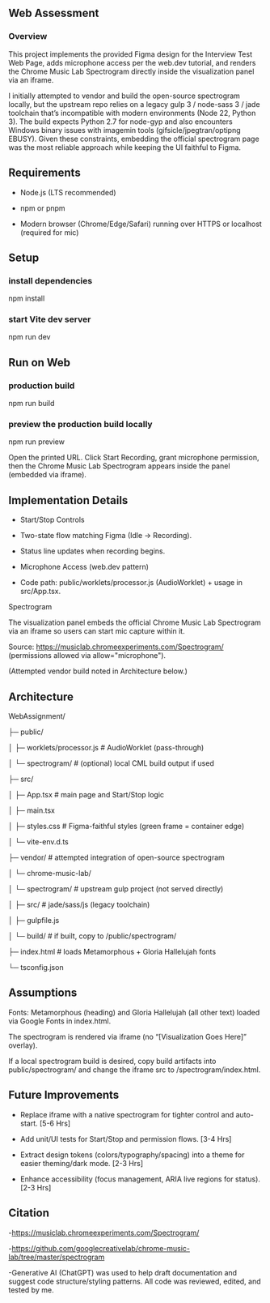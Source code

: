 ## Web Assessment
### Overview


This project implements the provided Figma design for the Interview Test Web Page, adds microphone access per the web.dev tutorial, and renders the Chrome Music Lab Spectrogram directly inside the visualization panel via an iframe.

I initially attempted to vendor and build the open-source spectrogram locally, but the upstream repo relies on a legacy gulp 3 / node-sass 3 / jade toolchain that’s incompatible with modern environments (Node 22, Python 3). The build expects Python 2.7 for node-gyp and also encounters Windows binary issues with imagemin tools (gifsicle/jpegtran/optipng EBUSY). Given these constraints, embedding the official spectrogram page was the most reliable approach while keeping the UI faithful to Figma.


## Requirements

- Node.js (LTS recommended)

- npm or pnpm

- Modern browser (Chrome/Edge/Safari) running over HTTPS or localhost (required for mic)

## Setup
### install dependencies
npm install

### start Vite dev server
npm run dev

## Run on Web
### production build
npm run build

### preview the production build locally
npm run preview


Open the printed URL. Click Start Recording, grant microphone permission, then the Chrome Music Lab Spectrogram appears inside the panel (embedded via iframe).

## Implementation Details
- Start/Stop Controls

- Two-state flow matching Figma (Idle → Recording).

- Status line updates when recording begins.

- Microphone Access (web.dev pattern)

- Code path: public/worklets/processor.js (AudioWorklet) + usage in src/App.tsx.


Spectrogram

The visualization panel embeds the official Chrome Music Lab Spectrogram via an iframe so users can start mic capture within it.

Source: https://musiclab.chromeexperiments.com/Spectrogram/ (permissions allowed via allow="microphone").

(Attempted vendor build noted in Architecture below.)

## Architecture

WebAssignment/

├─ public/

│  ├─ worklets/processor.js           # AudioWorklet (pass-through)

│  └─ spectrogram/                    # (optional) local CML build output if used

├─ src/

│  ├─ App.tsx                         # main page and Start/Stop logic

│  ├─ main.tsx

│  ├─ styles.css                      # Figma-faithful styles (green frame = container edge)

│  └─ vite-env.d.ts

├─ vendor/                            # attempted integration of open-source spectrogram

│  └─ chrome-music-lab/

│     └─ spectrogram/                 # upstream gulp project (not served directly)

│        ├─ src/                      # jade/sass/js (legacy toolchain)

│        ├─ gulpfile.js

│        └─ build/                    # if built, copy to /public/spectrogram/

├─ index.html                         # loads Metamorphous + Gloria Hallelujah fonts

└─ tsconfig.json

## Assumptions

Fonts: Metamorphous (heading) and Gloria Hallelujah (all other text) loaded via Google Fonts in index.html.

The spectrogram is rendered via iframe (no “[Visualization Goes Here]” overlay).

If a local spectrogram build is desired, copy build artifacts into public/spectrogram/ and change the iframe src to /spectrogram/index.html.

## Future Improvements

- Replace iframe with a native spectrogram for tighter control and auto-start. [5-6 Hrs]

- Add unit/UI tests for Start/Stop and permission flows. [3-4 Hrs]

- Extract design tokens (colors/typography/spacing) into a theme for easier theming/dark mode. [2-3 Hrs]

- Enhance accessibility (focus management, ARIA live regions for status). [2-3 Hrs]


## Citation 
-https://musiclab.chromeexperiments.com/Spectrogram/

-https://github.com/googlecreativelab/chrome-music-lab/tree/master/spectrogram

-Generative AI (ChatGPT) was used to help draft documentation and suggest code structure/styling patterns. All code was reviewed, edited, and tested by me.
